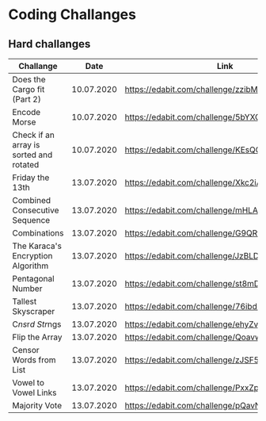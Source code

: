 # Coding Challanges

## Hard challanges

| Challange | Date  | Link |
| --------- | ----- | ---- |
| Does the Cargo fit (Part 2)| 10.07.2020 | https://edabit.com/challenge/zzibM5MaxDNvQCrEk |
| Encode Morse | 10.07.2020| https://edabit.com/challenge/5bYXQfpyoithnQisa |
| Check if an array is sorted and rotated | 10.07.2020 | https://edabit.com/challenge/KEsQGp7LsP3KwmqJ7 |
| Friday the 13th | 13.07.2020 | https://edabit.com/challenge/Xkc2iAjwCap2z9N5D |
| Combined Consecutive Sequence | 13.07.2020 | https://edabit.com/challenge/mHLAmj4vmRuXrT8Nb |
| Combinations | 13.07.2020 | https://edabit.com/challenge/G9QRtAGXb9Cu368Pw |
| The Karaca's Encryption Algorithm | 13.07.2020 | https://edabit.com/challenge/JzBLDzrcGCzDjkk5n |
| Pentagonal Number | 13.07.2020 | https://edabit.com/challenge/st8mDxreMcuWxuz8c |
| Tallest Skyscraper | 13.07.2020 | https://edabit.com/challenge/76ibd8jZxvhAwDskb |
| C*ns*r*d Str*ngs | 13.07.2020 | https://edabit.com/challenge/ehyZvt6AJF4rKFfXT |
| Flip the Array | 13.07.2020 | https://edabit.com/challenge/QoavwQhmrDpXJhBW9 |
| Censor Words from List | 13.07.2020 | https://edabit.com/challenge/zJSF5EfPe69e9sJAc |
| Vowel to Vowel Links | 13.07.2020 | https://edabit.com/challenge/PxxZprxCjDrzaTcLQ |
| Majority Vote | 13.07.2020 | https://edabit.com/challenge/pQavNkBbdmvSMmx5x |